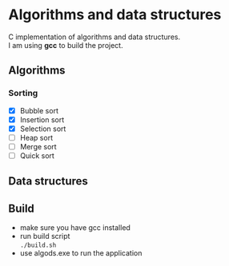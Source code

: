 # Algorithms and data structures

C implementation of algorithms and data structures.  
I am using __gcc__ to build the project.

## Algorithms

### Sorting
- [x] Bubble sort
- [x] Insertion sort
- [x] Selection sort
- [ ] Heap sort
- [ ] Merge sort
- [ ] Quick sort

## Data structures

## Build
- make sure you have gcc installed
- run build script     
`./build.sh`
- use algods.exe to run the application